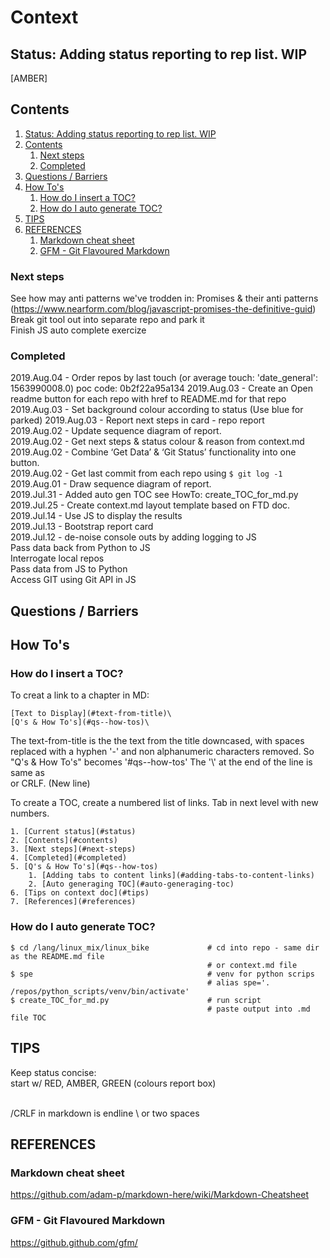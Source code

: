 # Context
## Status: Adding status reporting to rep list. WIP
[AMBER]

## Contents
1. [Status: Adding status reporting to rep list. WIP](#status-adding-status-reporting-to-rep-list-wip)
2. [Contents](#contents)
	1. [Next steps](#next-steps)
	2. [Completed](#completed)
3. [Questions / Barriers](#questions--barriers)
4. [How To's](#how-tos)
	1. [How do I insert a TOC?](#how-do-i-insert-a-toc)
	2. [How do I auto generate TOC?](#how-do-i-auto-generate-toc)
5. [TIPS](#tips)
6. [REFERENCES](#references)
	1. [Markdown cheat sheet](#markdown-cheat-sheet)
	2. [GFM - Git Flavoured Markdown](#gfm--git-flavoured-markdown)

### Next steps
See how may anti patterns we've trodden in: Promises & their anti patterns  
(https://www.nearform.com/blog/javascript-promises-the-definitive-guid)   
Break git tool out into separate repo and park it  
Finish JS auto complete exercize  


### Completed
2019.Aug.04 - Order repos by last touch (or average touch: 'date_general': 1563990008.0) poc code: 0b2f22a95a134 
2019.Aug.03 - Create an Open readme  button for each repo with href to README.md for that repo  
2019.Aug.03 - Set background colour according to status (Use blue for parked)
2019.Aug.03 - Report next steps in card - repo report  
2019.Aug.02 - Update sequence diagram of report.  
2019.Aug.02 - Get next steps & status colour & reason from context.md  
2019.Aug.02 - Combine ‘Get Data’ & ‘Git Status’ functionality into one button.  
2019.Aug.02 - Get last commit from each repo using ```$ git log -1```  
2019.Aug.01 - Draw sequence diagram of report.  
2019.Jul.31 - Added auto gen TOC see HowTo: create_TOC_for_md.py  
2019.Jul.25 - Create context.md layout template based on FTD doc.  
2019.Jul.14 - Use JS to display the results  
2019.Jul.13 - Bootstrap report card  
2019.Jul.12 - de-noise console outs by adding logging to JS  
Pass data back from Python to JS  
Interrogate local repos  
Pass data from JS to Python  
Access GIT using Git API in JS  


## Questions / Barriers






## How To's
### How do I insert a TOC?
To creat a link to a chapter in MD:
```
[Text to Display](#text-from-title)\
[Q's & How To's](#qs--how-tos)\
```

The text-from-title is the the text from the title downcased, with spaces replaced with a hyphen '-' and non alphanumeric characters removed. So "Q's & How To's" becomes '#qs--how-tos'
The '\\' at the end of the line is same as <br> or CRLF. (New line)

To create a TOC, create a numbered list of links. Tab in next level with new numbers.
```
1. [Current status](#status)  
2. [Contents](#contents)  
3. [Next steps](#next-steps)  
4. [Completed](#completed)  
5. [Q's & How To's](#qs--how-tos)  
    1. [Adding tabs to content links](#adding-tabs-to-content-links)   
    2. [Auto generaging TOC](#auto-generaging-toc)  
6. [Tips on context doc](#tips)  
7. [References](#references)  
```

### How do I auto generate TOC?
```
$ cd /lang/linux_mix/linux_bike             # cd into repo - same dir as the README.md file
                                            # or context.md file
$ spe                                       # venv for python scrips
                                            # alias spe='. /repos/python_scripts/venv/bin/activate'   
$ create_TOC_for_md.py                      # run script
                                            # paste output into .md file TOC
```



## TIPS
Keep status concise:  
start w/ RED, AMBER, GREEN (colours report box)  

<br>/CRLF in markdown is endline \\ or two spaces


## REFERENCES
### Markdown cheat sheet
https://github.com/adam-p/markdown-here/wiki/Markdown-Cheatsheet

### GFM - Git Flavoured Markdown
https://github.github.com/gfm/
